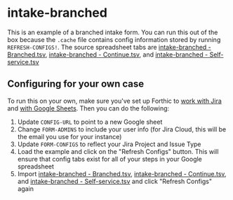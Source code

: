 # intake-branched
This is an example of a branched intake form. You can run this out of the box because the
`.cache` file contains config information stored by running `REFRESH-CONFIGS!`. The source spreadsheet tabs
are [intake-branched - Branched.tsv](./intake-branched%20-%20Branched.tsv),  [intake-branched - Continue.tsv](./intake-branched%20-%20Continue.tsv), and [intake-branched - Self-service.tsv](./intake-branched%20-%20Self-service.tsv)

## Configuring for your own case
To run this on your own, make sure you've set up Forthic to [work with Jira](https://www.youtube.com/watch?v=sK4_8esQttw)
and [with Google Sheets](https://www.youtube.com/watch?v=BPg8RlQfUFE). Then you can do the following:

1. Update `CONFIG-URL` to point to a new Google sheet
2. Change `FORM-ADMINS` to include your user info (for Jira Cloud, this will be the email you use for your instance)
3. Update `FORM-CONFIGS` to reflect your Jira Project and Issue Type
4. Load the example and click on the "Refresh Configs" button. This will ensure that config tabs exist for all of your steps in your Google spreadsheet
5. Import [intake-branched - Branched.tsv](./intake-branched%20-%20Branched.tsv),  [intake-branched - Continue.tsv](./intake-branched%20-%20Continue.tsv), and [intake-branched - Self-service.tsv](./intake-branched%20-%20Self-service.tsv) and click "Refresh Configs" again
